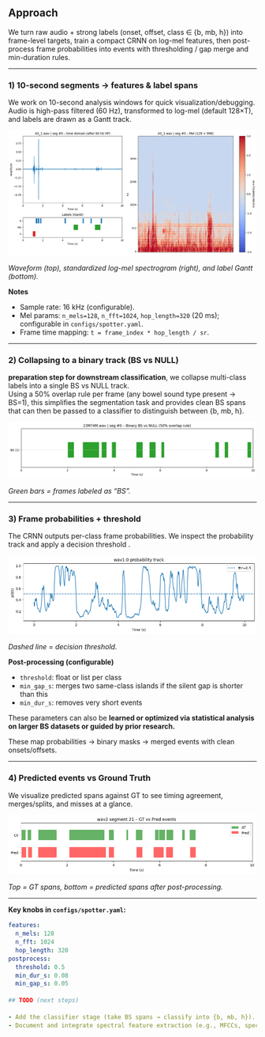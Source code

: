 ## Approach

We turn raw audio + strong labels (onset, offset, class ∈ {b, mb, h}) into frame-level targets, train a compact CRNN on log-mel features, then post-process frame probabilities into events with thresholding / gap merge and min-duration rules.

---

### 1) 10-second segments → features & label spans

We work on 10-second analysis windows for quick visualization/debugging. Audio is high-pass filtered (60 Hz), transformed to log-mel (default 128×T), and labels are drawn as a Gantt track.

![10-s segment: waveform + mel + Gantt](docs/figs/01_seg_mel.png)

*Waveform (top), standardized log-mel spectrogram (right), and label Gantt (bottom).*

**Notes**
- Sample rate: 16 kHz (configurable).
- Mel params: `n_mels=128`, `n_fft=1024`, `hop_length=320` (20 ms); configurable in `configs/spotter.yaml`.
- Frame time mapping: `t = frame_index * hop_length / sr`.

---

### 2) Collapsing to a binary track (BS vs NULL)

**preparation step for downstream classification**, we collapse multi-class labels into a single BS vs NULL track.  
Using a 50% overlap rule per frame (any bowel sound type present → BS=1), this simplifies the segmentation task and provides clean BS spans that can then be passed to a classifier to distinguish between {b, mb, h}.  

![Binary BS vs NULL Gantt](docs/figs/02_binary_bs.png)

*Green bars = frames labeled as “BS”.*

---

### 3) Frame probabilities + threshold

The CRNN outputs per-class frame probabilities. We inspect the probability track and apply a decision threshold .  

![Probability track with threshold](docs/figs/03_prob_track.png)

*Dashed line = decision threshold.*

**Post-processing (configurable)**
- `threshold`: float or list per class
- `min_gap_s`: merges two same-class islands if the silent gap is shorter than this
- `min_dur_s`: removes very short events

These parameters can also be **learned or optimized via statistical analysis on larger BS datasets or guided by prior research.**


These map probabilities → binary masks → merged events with clean onsets/offsets.

---

### 4) Predicted events vs Ground Truth

We visualize predicted spans against GT to see timing agreement, merges/splits, and misses at a glance.

![GT vs Pred Gantt](docs/figs/04_gt_vs_pred.png)

*Top = GT spans, bottom = predicted spans after post-processing.*

---


**Key knobs in `configs/spotter.yaml`:**
```yaml
features:
  n_mels: 128
  n_fft: 1024
  hop_length: 320
postprocess:
  threshold: 0.5
  min_dur_s: 0.08
  min_gap_s: 0.05

## TODO (next steps)

- Add the classifier stage (take BS spans → classify into {b, mb, h}).
- Document and integrate spectral feature extraction (e.g., MFCCs, spectral centroid/rolloff/entropy) for each BS event to support classification.
